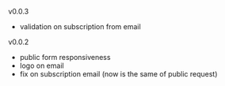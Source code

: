 v0.0.3

-   validation on subscription from email

v0.0.2

-   public form responsiveness
-   logo on email
-   fix on subscription email (now is the same of public request)
